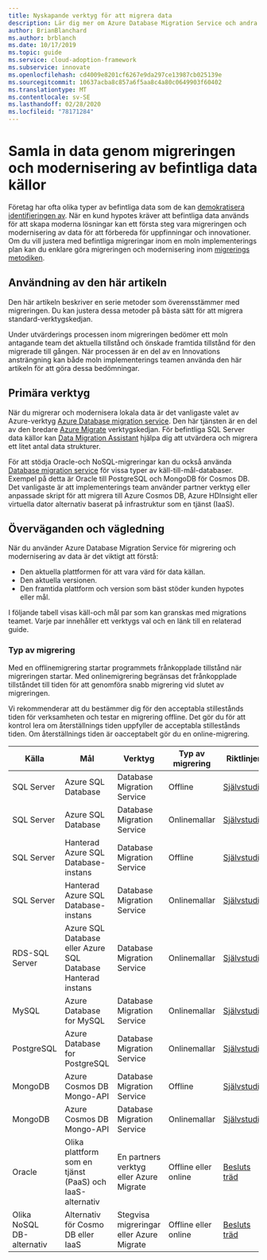 ```yaml
---
title: Nyskapande verktyg för att migrera data
description: Lär dig mer om Azure Database Migration Service och andra verktyg som migrerar och moderniserar data för att förbereda för moln uppfinningar och innovationer.
author: BrianBlanchard
ms.author: brblanch
ms.date: 10/17/2019
ms.topic: guide
ms.service: cloud-adoption-framework
ms.subservice: innovate
ms.openlocfilehash: cd4009e8201cf6267e9da297ce13987cb025139e
ms.sourcegitcommit: 10637acba8c857a6f5aa8c4a80c0649903f60402
ms.translationtype: MT
ms.contentlocale: sv-SE
ms.lasthandoff: 02/28/2020
ms.locfileid: "78171284"
---
```

# <a name="collect-data-through-the-migration-and-modernization-of-existing-data-sources"></a>Samla in data genom migreringen och modernisering av befintliga data källor

Företag har ofta olika typer av befintliga data som de kan [demokratisera identifieringen av](../considerations/data.md). När en kund hypotes kräver att befintliga data används för att skapa moderna lösningar kan ett första steg vara migreringen och modernisering av data för att förbereda för uppfinningar och innovationer. Om du vill justera med befintliga migreringar inom en moln implementerings plan kan du enklare göra migreringen och modernisering inom [migrerings metodiken](../../migrate/index.md).

## <a name="use-of-this-article"></a>Användning av den här artikeln

Den här artikeln beskriver en serie metoder som överensstämmer med migreringen. Du kan justera dessa metoder på bästa sätt för att migrera standard-verktygskedjan.

Under utvärderings processen inom migreringen bedömer ett moln antagande team det aktuella tillstånd och önskade framtida tillstånd för den migrerade till gången. När processen är en del av en Innovations ansträngning kan både moln implementerings teamen använda den här artikeln för att göra dessa bedömningar.

## <a name="primary-toolset"></a>Primära verktyg

När du migrerar och modernisera lokala data är det vanligaste valet av Azure-verktyg [Azure Database migration service](https://docs.microsoft.com/azure/dms). Den här tjänsten är en del av den bredare [Azure Migrate](https://docs.microsoft.com/azure/migrate/migrate-services-overview) verktygskedjan. För befintliga SQL Server data källor kan [Data Migration Assistant](https://docs.microsoft.com/sql/dma/dma-overview) hjälpa dig att utvärdera och migrera ett litet antal data strukturer.

För att stödja Oracle-och NoSQL-migreringar kan du också använda [Database migration service](https://docs.microsoft.com/azure/dms) för vissa typer av käll-till-mål-databaser. Exempel på detta är Oracle till PostgreSQL och MongoDB för Cosmos DB. Det vanligaste är att implementerings team använder partner verktyg eller anpassade skript för att migrera till Azure Cosmos DB, Azure HDInsight eller virtuella dator alternativ baserat på infrastruktur som en tjänst (IaaS).

## <a name="considerations-and-guidance"></a>Överväganden och vägledning

När du använder Azure Database Migration Service för migrering och modernisering av data är det viktigt att förstå:

- Den aktuella plattformen för att vara värd för data källan.
- Den aktuella versionen.
- Den framtida plattform och version som bäst stöder kunden hypotes eller mål.

I följande tabell visas käll-och mål par som kan granskas med migrations teamet. Varje par innehåller ett verktygs val och en länk till en relaterad guide.

### <a name="migration-type"></a>Typ av migrering

Med en offlinemigrering startar programmets frånkopplade tillstånd när migreringen startar. Med onlinemigrering begränsas det frånkopplade tillståndet till tiden för att genomföra snabb migrering vid slutet av migreringen.

Vi rekommenderar att du bestämmer dig för den acceptabla stillestånds tiden för verksamheten och testar en migrering offline. Det gör du för att kontrol lera om återställnings tiden uppfyller de acceptabla stillestånds tiden. Om återställnings tiden är oacceptabelt gör du en online-migrering.

|Källa  |Mål  |Verktyg  |Typ av migrering  |Riktlinjer  |
|---------|---------|---------|---------|---------|
|SQL Server|Azure SQL Database|Database Migration Service|Offline|[Självstudie](https://docs.microsoft.com/azure/dms/tutorial-sql-server-to-azure-sql)|
|SQL Server|Azure SQL Database|Database Migration Service|Onlinemallar|[Självstudie](https://docs.microsoft.com/azure/dms/tutorial-sql-server-azure-sql-online)|
|SQL Server|Hanterad Azure SQL Database-instans|Database Migration Service|Offline|[Självstudie](https://docs.microsoft.com/azure/dms/tutorial-sql-server-to-managed-instance)|
|SQL Server|Hanterad Azure SQL Database-instans|Database Migration Service|Onlinemallar|[Självstudie](https://docs.microsoft.com/azure/dms/tutorial-sql-server-managed-instance-online)|
|RDS-SQL Server|Azure SQL Database eller Azure SQL Database Hanterad instans|Database Migration Service|Onlinemallar|[Självstudie](https://docs.microsoft.com/azure/dms/tutorial-rds-sql-server-azure-sql-and-managed-instance-online)|
|MySQL|Azure Database for MySQL|Database Migration Service|Onlinemallar|[Självstudie](https://docs.microsoft.com/azure/dms/tutorial-mysql-azure-mysql-online)|
|PostgreSQL|Azure Database for PostgreSQL|Database Migration Service|Onlinemallar|[Självstudie](https://docs.microsoft.com/azure/dms/tutorial-postgresql-azure-postgresql-online)|
|MongoDB|Azure Cosmos DB Mongo-API|Database Migration Service|Offline|[Självstudie](https://docs.microsoft.com/azure/dms/tutorial-mongodb-cosmos-db)|
|MongoDB|Azure Cosmos DB Mongo-API|Database Migration Service|Onlinemallar|[Självstudie](https://docs.microsoft.com/azure/dms/tutorial-mongodb-cosmos-db-online)|
|Oracle|Olika plattform som en tjänst (PaaS) och IaaS-alternativ|En partners verktyg eller Azure Migrate|Offline eller online|[Besluts träd](../../migrate/expanded-scope/data-oracle-migration.md)|
|Olika NoSQL DB-alternativ|Alternativ för Cosmo DB eller IaaS|Stegvisa migreringar eller Azure Migrate|Offline eller online|[Besluts träd](../../migrate/expanded-scope/data-no-sql-migration.md)|
